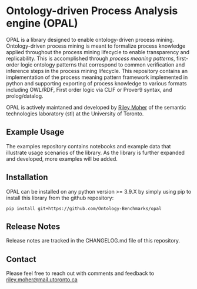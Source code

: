# Ontology-driven Process Analysis engine (OPAL)

OPAL is a library designed to enable ontology-driven process mining. Ontology-driven process mining is meant to formalize process knowledge applied throughout the process mining lifecycle to enable transparency and replicability. This is accomplished through *process meaning patterns*, first-order logic ontology patterns that correspond to common verification and inference steps in the process mining lifecycle. This repository contains an implementation of the process meaning pattern framework implemented in python and supporting exporting of process knowledge to various formats including OWL/RDF, First order logic via CLIF or Prover9 syntax, and prolog/datalog. 

OPAL is actively maintaned and developed by [Riley Moher](https://riley-momo.github.io/) of the semantic technologies laboratory (stl) at the University of Toronto.

Example Usage
------------

The examples repository contains notebooks and example data that illustrate usage scenarios of the library. As the library is further expanded and developed, more examples will be added.


Installation
------------

OPAL can be installed on any python version >= 3.9.X by simply using pip to install this library from the github repository:

```
pip install git+https://github.com/Ontology-Benchmarks/opal
```

Release Notes
------------

Release notes are tracked in the CHANGELOG.md file of this repository.


Contact
------------
Please feel free to reach out with comments and feedback to riley.moher@mail.utoronto.ca
